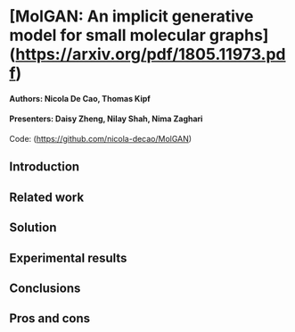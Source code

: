 # [MolGAN: An implicit generative model for small molecular graphs] (https://arxiv.org/pdf/1805.11973.pdf)
#### Authors: Nicola De Cao, Thomas Kipf
#### Presenters: Daisy Zheng, Nilay Shah, Nima Zaghari
Code: (https://github.com/nicola-decao/MolGAN)

## Introduction
## Related work
## Solution
## Experimental results
## Conclusions
## Pros and cons
